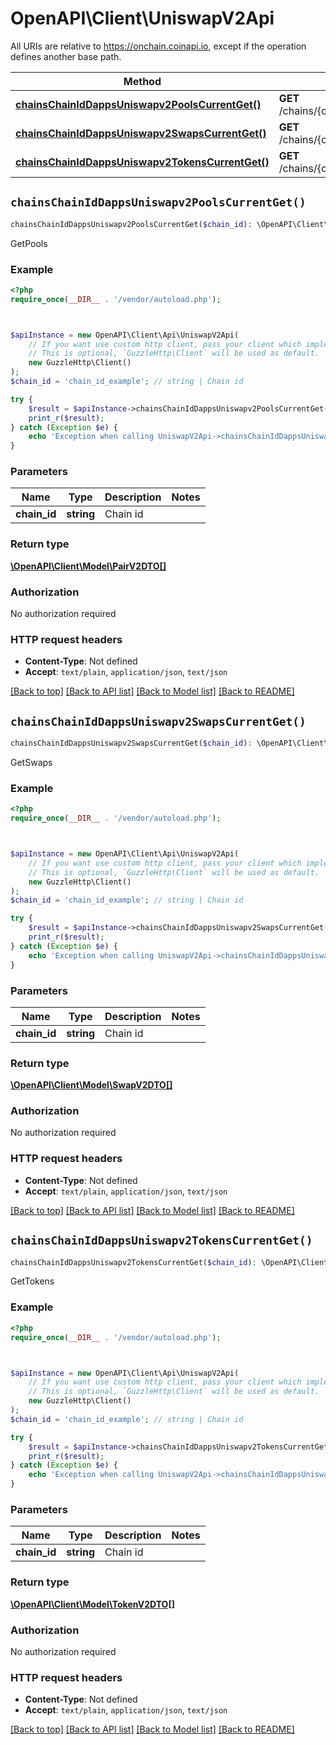 # OpenAPI\Client\UniswapV2Api

All URIs are relative to https://onchain.coinapi.io, except if the operation defines another base path.

| Method | HTTP request | Description |
| ------------- | ------------- | ------------- |
| [**chainsChainIdDappsUniswapv2PoolsCurrentGet()**](UniswapV2Api.md#chainsChainIdDappsUniswapv2PoolsCurrentGet) | **GET** /chains/{chain_id}/dapps/uniswapv2/pools/current | GetPools |
| [**chainsChainIdDappsUniswapv2SwapsCurrentGet()**](UniswapV2Api.md#chainsChainIdDappsUniswapv2SwapsCurrentGet) | **GET** /chains/{chain_id}/dapps/uniswapv2/swaps/current | GetSwaps |
| [**chainsChainIdDappsUniswapv2TokensCurrentGet()**](UniswapV2Api.md#chainsChainIdDappsUniswapv2TokensCurrentGet) | **GET** /chains/{chain_id}/dapps/uniswapv2/tokens/current | GetTokens |


## `chainsChainIdDappsUniswapv2PoolsCurrentGet()`

```php
chainsChainIdDappsUniswapv2PoolsCurrentGet($chain_id): \OpenAPI\Client\Model\PairV2DTO[]
```

GetPools

### Example

```php
<?php
require_once(__DIR__ . '/vendor/autoload.php');



$apiInstance = new OpenAPI\Client\Api\UniswapV2Api(
    // If you want use custom http client, pass your client which implements `GuzzleHttp\ClientInterface`.
    // This is optional, `GuzzleHttp\Client` will be used as default.
    new GuzzleHttp\Client()
);
$chain_id = 'chain_id_example'; // string | Chain id

try {
    $result = $apiInstance->chainsChainIdDappsUniswapv2PoolsCurrentGet($chain_id);
    print_r($result);
} catch (Exception $e) {
    echo 'Exception when calling UniswapV2Api->chainsChainIdDappsUniswapv2PoolsCurrentGet: ', $e->getMessage(), PHP_EOL;
}
```

### Parameters

| Name | Type | Description  | Notes |
| ------------- | ------------- | ------------- | ------------- |
| **chain_id** | **string**| Chain id | |

### Return type

[**\OpenAPI\Client\Model\PairV2DTO[]**](../Model/PairV2DTO.md)

### Authorization

No authorization required

### HTTP request headers

- **Content-Type**: Not defined
- **Accept**: `text/plain`, `application/json`, `text/json`

[[Back to top]](#) [[Back to API list]](../../README.md#endpoints)
[[Back to Model list]](../../README.md#models)
[[Back to README]](../../README.md)

## `chainsChainIdDappsUniswapv2SwapsCurrentGet()`

```php
chainsChainIdDappsUniswapv2SwapsCurrentGet($chain_id): \OpenAPI\Client\Model\SwapV2DTO[]
```

GetSwaps

### Example

```php
<?php
require_once(__DIR__ . '/vendor/autoload.php');



$apiInstance = new OpenAPI\Client\Api\UniswapV2Api(
    // If you want use custom http client, pass your client which implements `GuzzleHttp\ClientInterface`.
    // This is optional, `GuzzleHttp\Client` will be used as default.
    new GuzzleHttp\Client()
);
$chain_id = 'chain_id_example'; // string | Chain id

try {
    $result = $apiInstance->chainsChainIdDappsUniswapv2SwapsCurrentGet($chain_id);
    print_r($result);
} catch (Exception $e) {
    echo 'Exception when calling UniswapV2Api->chainsChainIdDappsUniswapv2SwapsCurrentGet: ', $e->getMessage(), PHP_EOL;
}
```

### Parameters

| Name | Type | Description  | Notes |
| ------------- | ------------- | ------------- | ------------- |
| **chain_id** | **string**| Chain id | |

### Return type

[**\OpenAPI\Client\Model\SwapV2DTO[]**](../Model/SwapV2DTO.md)

### Authorization

No authorization required

### HTTP request headers

- **Content-Type**: Not defined
- **Accept**: `text/plain`, `application/json`, `text/json`

[[Back to top]](#) [[Back to API list]](../../README.md#endpoints)
[[Back to Model list]](../../README.md#models)
[[Back to README]](../../README.md)

## `chainsChainIdDappsUniswapv2TokensCurrentGet()`

```php
chainsChainIdDappsUniswapv2TokensCurrentGet($chain_id): \OpenAPI\Client\Model\TokenV2DTO[]
```

GetTokens

### Example

```php
<?php
require_once(__DIR__ . '/vendor/autoload.php');



$apiInstance = new OpenAPI\Client\Api\UniswapV2Api(
    // If you want use custom http client, pass your client which implements `GuzzleHttp\ClientInterface`.
    // This is optional, `GuzzleHttp\Client` will be used as default.
    new GuzzleHttp\Client()
);
$chain_id = 'chain_id_example'; // string | Chain id

try {
    $result = $apiInstance->chainsChainIdDappsUniswapv2TokensCurrentGet($chain_id);
    print_r($result);
} catch (Exception $e) {
    echo 'Exception when calling UniswapV2Api->chainsChainIdDappsUniswapv2TokensCurrentGet: ', $e->getMessage(), PHP_EOL;
}
```

### Parameters

| Name | Type | Description  | Notes |
| ------------- | ------------- | ------------- | ------------- |
| **chain_id** | **string**| Chain id | |

### Return type

[**\OpenAPI\Client\Model\TokenV2DTO[]**](../Model/TokenV2DTO.md)

### Authorization

No authorization required

### HTTP request headers

- **Content-Type**: Not defined
- **Accept**: `text/plain`, `application/json`, `text/json`

[[Back to top]](#) [[Back to API list]](../../README.md#endpoints)
[[Back to Model list]](../../README.md#models)
[[Back to README]](../../README.md)
